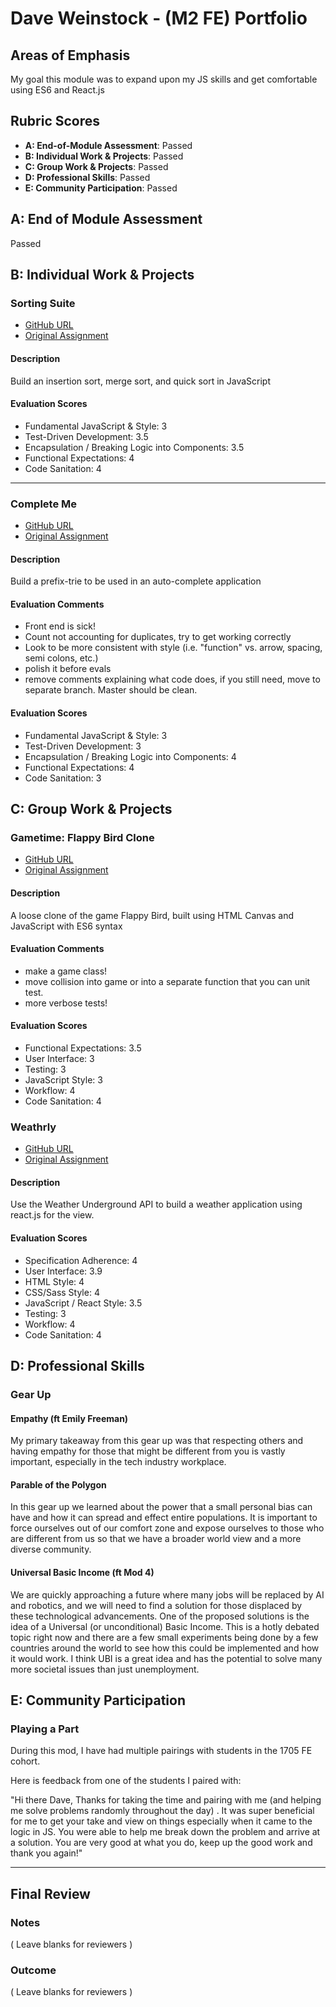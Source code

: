 # Dave Weinstock - (M2 FE) Portfolio

## Areas of Emphasis

My goal this module was to expand upon my JS skills and get comfortable using ES6 and React.js

## Rubric Scores

* **A: End-of-Module Assessment**: Passed
* **B: Individual Work & Projects**: Passed
* **C: Group Work & Projects**: Passed
* **D: Professional Skills**: Passed
* **E: Community Participation**: Passed


## A: End of Module Assessment

Passed


## B: Individual Work & Projects

### Sorting Suite

* [GitHub URL](https://github.com/dstock48/sorting-suite)
* [Original Assignment](http://frontend.turing.io/projects/sorting-suite.html)

#### Description
Build an insertion sort, merge sort, and quick sort in JavaScript

#### Evaluation Scores
- Fundamental JavaScript & Style: 3
- Test-Driven Development: 3.5
- Encapsulation / Breaking Logic into Components: 3.5
- Functional Expectations: 4
- Code Sanitation: 4

---

### Complete Me

* [GitHub URL](https://github.com/dstock48/complete-me)
* [Original Assignment](http://frontend.turing.io/projects/complete-me.html)

#### Description
Build a prefix-trie to be used in an auto-complete application

#### Evaluation Comments
- Front end is sick!
- Count not accounting for duplicates, try to get working correctly
- Look to be more consistent with style (i.e. "function" vs. arrow, spacing, semi colons, etc.)
- polish it before evals
- remove comments explaining what code does, if you still need, move to separate branch. Master should be clean. 

#### Evaluation Scores
- Fundamental JavaScript & Style: 3
- Test-Driven Development: 3
- Encapsulation / Breaking Logic into Components: 4
- Functional Expectations: 4
- Code Sanitation: 3

## C: Group Work & Projects

### Gametime: Flappy Bird Clone

* [GitHub URL](https://github.com/dstock48/gametime)
* [Original Assignment](http://frontend.turing.io/projects/game-time.html)

#### Description
A loose clone of the game Flappy Bird, built using HTML Canvas and JavaScript with ES6 syntax

#### Evaluation Comments
- make a game class!
- move collision into game or into a separate function that you can unit test.
- more verbose tests!

#### Evaluation Scores
- Functional Expectations: 3.5
- User Interface: 3
- Testing: 3
- JavaScript Style: 3
- Workflow: 4
- Code Sanitation: 4

### Weathrly

* [GitHub URL](https://github.com/dstock48/weathrly)
* [Original Assignment](http://frontend.turing.io/projects/weathrly.html)

#### Description
Use the Weather Underground API to build a weather application using react.js for the view.

#### Evaluation Scores
- Specification Adherence: 4
- User Interface: 3.9
- HTML Style: 4
- CSS/Sass Style: 4
- JavaScript / React Style: 3.5
- Testing: 3
- Workflow: 4
- Code Sanitation: 4

## D: Professional Skills

### Gear Up
#### Empathy (ft Emily Freeman)

My primary takeaway from this gear up was that respecting others and having empathy for those that might be different from you is vastly important, especially in the tech industry workplace. 

#### Parable of the Polygon

In this gear up we learned about the power that a small personal bias can have and how it can spread and effect entire populations. It is important to force ourselves out of our comfort zone and expose ourselves to those who are different from us so that we have a broader world view and a more diverse community.

#### Universal Basic Income (ft Mod 4)

We are quickly approaching a future where many jobs will be replaced by AI and robotics, and we will need to find a solution for those displaced by these technological advancements. One of the proposed solutions is the idea of a Universal (or unconditional) Basic Income. This is a hotly debated topic right now and there are a few small experiments being done by a few countries around the world to see how this could be implemented and how it would work. I think UBI is a great idea and has the potential to solve many more societal issues than just unemployment.

## E: Community Participation

### Playing a Part

During this mod, I have had multiple pairings with students in the 1705 FE cohort. 

Here is feedback from one of the students I paired with:

"Hi there Dave,  Thanks for taking the time and pairing with me (and helping me solve problems randomly throughout the day) .  It was super beneficial for me to get your take and view on things especially when it came to the logic in JS.  You were able to help me break down the problem and arrive at a solution.  You are very good at what you do, keep up the good work and thank you again!"

------------------

## Final Review

### Notes

( Leave blanks for reviewers )

### Outcome

( Leave blanks for reviewers )
